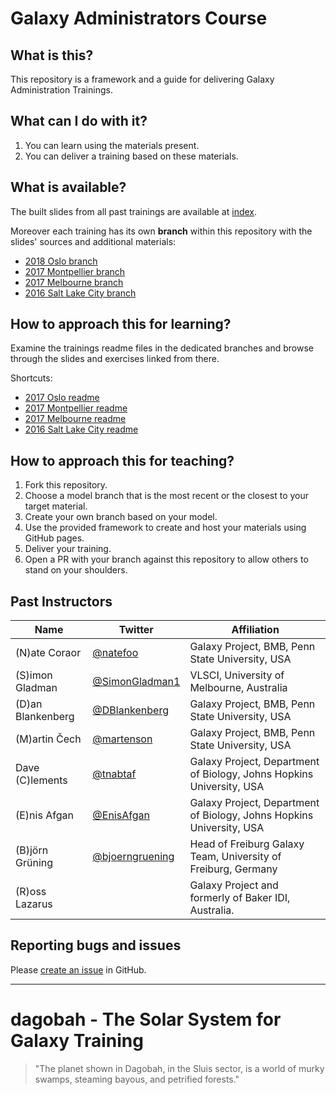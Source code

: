 # Galaxy Administrators Course

## What is this?

This repository is a framework and a guide for delivering Galaxy Administration Trainings.

## What can I do with it?

1. You can learn using the materials present.
1. You can deliver a training based on these materials.

## What is available?

The built slides from all past trainings are available at [index](https://galaxyproject.github.io/dagobah-training/).

Moreover each training has its own **branch** within this repository with the slides' sources and additional materials:

* [2018 Oslo branch](https://github.com/elixir-no-nels/dagobah-training/tree/2018-oslo)
* [2017 Montpellier branch](https://github.com/galaxyproject/dagobah-training/tree/2017-montpellier)
* [2017 Melbourne branch](https://github.com/galaxyproject/dagobah-training/tree/2017-melbourne)
* [2016 Salt Lake City branch](https://github.com/galaxyproject/dagobah-training/tree/2016-saltlakecity)


## How to approach this for learning?

Examine the trainings readme files in the dedicated branches and browse through the slides and exercises linked from there.

Shortcuts:
* [2017 Oslo readme](https://github.com/elixir-no-nels/dagobah-training/tree/2018-oslo/README.md)
* [2017 Montpellier readme](https://github.com/galaxyproject/dagobah-training/tree/2017-montpellier/README.md)
* [2017 Melbourne readme](https://github.com/galaxyproject/dagobah-training/tree/2017-melbourne/README.md)
* [2016 Salt Lake City readme](https://github.com/galaxyproject/dagobah-training/blob/2016-saltlakecity/README.md)


## How to approach this for teaching?

1. Fork this repository.
1. Choose a model branch that is the most recent or the closest to your target material.
1. Create your own branch based on your model.
1. Use the provided framework to create and host your materials using GitHub pages.
1. Deliver your training.
1. Open a PR with your branch against this repository to allow others to stand on your shoulders.


## Past Instructors

| Name | Twitter | Affiliation |
| -------- | --------- | --------- |
| (N)ate Coraor | [@natefoo](https://twitter.com/natefoo) | Galaxy Project, BMB, Penn State University, USA |
| (S)imon Gladman | [@SimonGladman1](https://twitter.com/SimonGladman1) | VLSCI, University of Melbourne, Australia |
| (D)an Blankenberg | [@DBlankenberg](https://twitter.com/DBlankenberg) | Galaxy Project, BMB, Penn State University, USA |
| (M)artin Čech | [@martenson](https://twitter.com/martenson) | Galaxy Project, BMB, Penn State University, USA |
| Dave (C)lements | [@tnabtaf](https://twitter.com/tnabtaf) | Galaxy Project, Department of Biology, Johns Hopkins University, USA |
| (E)nis Afgan | [@EnisAfgan](https://twitter.com/EnisAfgan)| Galaxy Project, Department of Biology, Johns Hopkins University, USA |
| (B)jörn Grüning | [@bjoerngruening](https://twitter.com/bjoerngruening) | Head of Freiburg Galaxy Team, University of Freiburg, Germany |
| (R)oss Lazarus | | Galaxy Project and formerly of Baker IDI, Australia. |

## Reporting bugs and issues

Please [create an issue](https://github.com/galaxyproject/dagobah-training/issues) in GitHub.

---

# dagobah - The Solar System for Galaxy Training
> "The planet shown in Dagobah, in the Sluis sector, is a world of murky swamps, steaming bayous, and petrified forests."

